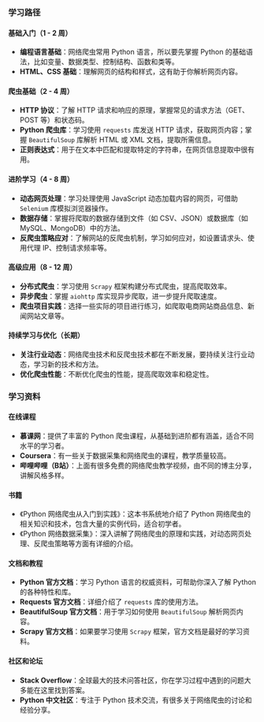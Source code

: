 ### 学习路径

#### 基础入门（1 - 2 周）
- **编程语言基础**：网络爬虫常用 Python 语言，所以要先掌握 Python 的基础语法，比如变量、数据类型、控制结构、函数和类等。
- **HTML、CSS 基础**：理解网页的结构和样式，这有助于你解析网页内容。

#### 爬虫基础（2 - 4 周）
- **HTTP 协议**：了解 HTTP 请求和响应的原理，掌握常见的请求方法（GET、POST 等）和状态码。
- **Python 爬虫库**：学习使用 `requests` 库发送 HTTP 请求，获取网页内容；掌握 `BeautifulSoup` 库解析 HTML 或 XML 文档，提取所需信息。
- **正则表达式**：用于在文本中匹配和提取特定的字符串，在网页信息提取中很有用。

#### 进阶学习（4 - 8 周）
- **动态网页处理**：学习处理使用 JavaScript 动态加载内容的网页，可借助 `Selenium` 库模拟浏览器操作。
- **数据存储**：掌握将爬取的数据存储到文件（如 CSV、JSON）或数据库（如 MySQL、MongoDB）中的方法。
- **反爬虫策略应对**：了解网站的反爬虫机制，学习如何应对，如设置请求头、使用代理 IP、控制请求频率等。

#### 高级应用（8 - 12 周）
- **分布式爬虫**：学习使用 `Scrapy` 框架构建分布式爬虫，提高爬取效率。
- **异步爬虫**：掌握 `aiohttp` 库实现异步爬取，进一步提升爬取速度。
- **爬虫项目实践**：选择一些实际的项目进行练习，如爬取电商网站商品信息、新闻网站文章等。

#### 持续学习与优化（长期）
- **关注行业动态**：网络爬虫技术和反爬虫技术都在不断发展，要持续关注行业动态，学习新的技术和方法。
- **优化爬虫性能**：不断优化爬虫的性能，提高爬取效率和稳定性。

### 学习资料

#### 在线课程
- **慕课网**：提供了丰富的 Python 爬虫课程，从基础到进阶都有涵盖，适合不同水平的学习者。
- **Coursera**：有一些关于数据采集和网络爬虫的课程，教学质量较高。
- **哔哩哔哩（B站）**：上面有很多免费的网络爬虫教学视频，由不同的博主分享，讲解风格多样。

#### 书籍
- 《Python 网络爬虫从入门到实践》：这本书系统地介绍了 Python 网络爬虫的相关知识和技术，包含大量的实例代码，适合初学者。
- 《Python 网络数据采集》：深入讲解了网络爬虫的原理和实践，对动态网页处理、反爬虫策略等方面有详细的介绍。

#### 文档和教程
- **Python 官方文档**：学习 Python 语言的权威资料，可帮助你深入了解 Python 的各种特性和库。
- **Requests 官方文档**：详细介绍了 `requests` 库的使用方法。
- **BeautifulSoup 官方文档**：用于学习如何使用 `BeautifulSoup` 解析网页内容。
- **Scrapy 官方文档**：如果要学习使用 `Scrapy` 框架，官方文档是最好的学习资料。

#### 社区和论坛
- **Stack Overflow**：全球最大的技术问答社区，你在学习过程中遇到的问题大多能在这里找到答案。
- **Python 中文社区**：专注于 Python 技术交流，有很多关于网络爬虫的讨论和经验分享。 
